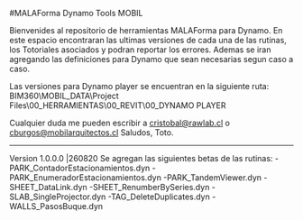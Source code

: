 #MALAForma Dynamo Tools MOBIL

Bienvenides al repositorio de herramientas MALAForma para Dynamo.
En este espacio encontraran las ultimas versiones de cada una de las rutinas, los Totoriales asociados y podran reportar los errores.
Ademas se iran agregando las definiciones para Dynamo que sean necesarias segun caso a caso.

Las versiones para Dynamo player se encuentran en la siguiente ruta:
BIM360\MOBIL_DATA\Project Files\00_HERRAMIENTAS\00_REVIT\00_DYNAMO PLAYER

Cualquier duda me pueden escribir a cristobal@rawlab.cl o cburgos@mobilarquitectos.cl
Saludos,
Toto.

---
Version 1.0.0.0 |260820
Se agregan las siguientes betas de las rutinas:
-PARK_ContadorEstacionamientos.dyn
-PARK_EnumeradorEstacionamientos.dyn
-PARK_TandemViewer.dyn
-SHEET_DataLink.dyn
-SHEET_RenumberBySeries.dyn
-SLAB_SingleProjector.dyn
-TAG_DeleteDuplicates.dyn
-WALLS_PasosBuque.dyn
